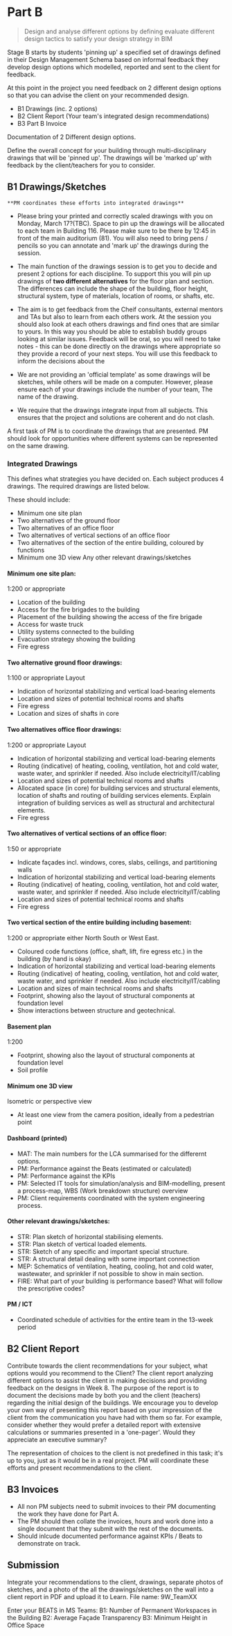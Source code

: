 # Part B

> Design and analyse different options by defining evaluate different design tactics to satisfy your design strategy in BIM 

Stage B starts by students 'pinning up' a specified set of drawings defined in their Design Management Schema based on informal feedback they develop design options which modelled, reported and sent to the client for feedback.

At this point in the project you need feedback on 2 different design options so that you can advise the client on your recommended design.

* B1 Drawings (inc. 2 options)
* B2 Client Report (Your team's integrated design recommendations)
* B3 Part B Invoice

Documentation of 2 Different design options. 

Define the overall concept for your building through multi-disciplinary drawings that will be 'pinned up'. The drawings will be 'marked up' with feedback by the client/teachers for you to consider.

## B1 Drawings/Sketches

<!-- important admonition - works in Sphinx -->

```{important}
**PM coordinates these efforts into integrated drawings**
```

* Please bring your printed and correctly scaled drawings with you on Monday, March 17?(TBC). Space to pin up the drawings will be allocated to each team in Building 116. Please make sure to be there by 12:45 in front of the main auditorium (81). You will also need to bring pens / pencils so you can annotate and 'mark up' the drawings during the session.

* The main function of the drawings session is to get you to decide and present 2 options for each discipline. To support this you will pin up drawings of **two different alternatives** for the floor plan and section. The differences can include the shape of the building, floor height, structural system, type of materials, location of rooms, or shafts, etc.

* The aim is to get feedback from the Cheif consultants, external mentors and TAs but also to learn from each others work. At the session you should also look at each others drawings and find ones that are similar to yours. In this way you should be able to establish buddy groups looking at similar issues. Feedback will be oral, so you will need to take notes - this can be done directly on the drawings where appropriate so they provide a record of your next steps. You will use this feedback to inform the decisions about the 

* We are not providing an 'official template' as some drawings will be sketches, while others will be made on a computer. However, please ensure each of your drawings include the number of your team, The name of the drawing.

* We require that the drawings integrate input from all subjects. This ensures that the project and solutions are coherent and do not clash.

<!--
These drawings should be printed on A3 and pinned up (location to be determined) In the event that it is not possible to display them physically alternative digital arrangements will be provided in good time. A template will be provided in week 4 for these drawings that must be used by all subjects. 

This year we will also ask you to upload your drawings so that we can also show them to other years. Their (SPECKLE) stream was IFC which means it would theoretically be possible to query it and check it here.

Please check out the examples below and you can also have a look at the 3d models in the speckle stream here from 2022 BIM Speckle stream for example 2.

[https://speckle.xyz/streams/0dc122e122]()


The link shows all the branches their speckle stream. See how they have used comments to identify issues they wanted to work on in the model and also included different types of analysis. You do not need to do this but we think it is cool.

The example below are chosen from 2023 so that we are consistent with the projects we show you. The submitted work is not necessarily consistent with the requirements for this year. Please check them.

-->

A first task of PM is to coordinate the drawings that are presented. PM should look for opportunities where different systems can be represented on the same drawing.

### Integrated Drawings

This defines what strategies you have decided on. Each subject produces 4 drawings. The required drawings are listed below. 

These should include:
* Minimum one site plan
* Two alternatives of the ground floor
* Two alternatives of an office floor
* Two alternatives of vertical sections of an office floor
* Two alternatives of the section of the entire building, coloured by functions
* Minimum one 3D view
Any other relevant drawings/sketches

#### Minimum one site plan:
1:200 or appropriate
* Location of the building
* Access for the fire brigades to the building
* Placement of the building showing the access of the fire brigade 
* Access for waste truck
* Utility systems connected to the building
* Evacuation strategy showing the building 
* Fire egress

#### Two alternative ground floor drawings:
1:100 or appropriate Layout
* Indication of horizontal stabilizing and vertical load-bearing elements
* Location and sizes of potential technical rooms and shafts
* Fire egress
* Location and sizes of shafts in core

#### Two alternatives office floor drawings:
1:200 or appropriate Layout
* Indication of horizontal stabilizing and vertical load-bearing elements
* Routing (indicative) of heating, cooling, ventilation, hot and cold water, waste water, and sprinkler if needed. Also include electricity/IT/cabling
* Location and sizes of potential technical rooms and shafts
* Allocated space (in core) for building services and structural elements, location of shafts and routing of building services elements. Explain integration of building services as well as structural and architectural elements. 
* Fire egress

#### Two alternatives of vertical sections of an office floor:
1:50 or appropriate
* Indicate façades incl. windows, cores, slabs, ceilings, and partitioning walls
* Indication of horizontal stabilizing and vertical load-bearing elements
* Routing (indicative) of heating, cooling, ventilation, hot and cold water, waste water, and sprinkler if needed. Also include electricity/IT/cabling
* Location and sizes of potential technical rooms and shafts
* Fire egress

#### Two vertical section of the entire building including basement:
1:200 or appropriate either North South or West East.
* Coloured code functions (office, shaft, lift, fire egress etc.) in the building (by hand is okay)
* Indication of horizontal stabilizing and vertical load-bearing elements
* Routing (indicative) of heating, cooling, ventilation, hot and cold water, waste water, and sprinkler if needed. Also include electricity/IT/cabling
* Location and sizes of main technical rooms and shafts
* Footprint, showing also the layout of structural components at foundation level
* Show interactions between structure and geotechnical.

#### Basement plan
1:200
* Footprint, showing also the layout of structural components at foundation level
* Soil profile

#### Minimum one 3D view
Isometric or perspective view
* At least one view from the camera position, ideally from a pedestrian point&nbsp;

#### Dashboard (printed)
* MAT: The main numbers for the LCA summarised for the differernt options.
* PM: Performance against the Beats (estimated or calculated)
* PM: Performance against the KPIs
* PM: Selected IT tools for simulation/analysis and BIM-modelling, present a process-map, WBS (Work breakdown structure) overview
* PM: Client requirements coordinated with the system engineering process. 

#### Other relevant drawings/sketches:
* STR: Plan sketch of horizontal stabilising elements. 
* STR: Plan sketch of vertical loaded elements.
* STR: Sketch of any specific and important special structure. 
* STR: A structural detail dealing with some important connection
* MEP: Schematics of ventilation, heating, cooling, hot and cold water, wastewater, and sprinkler if not possible to show in main section.
* FIRE: What part of your building is performance based? What will follow the prescriptive codes? 

#### PM / ICT 
* Coordinated schedule of activities for the entire team in the 13-week period 


## B2 Client Report 

Contribute towards the client recommendations for your subject, what options would you recommend to the Client? The client report analyzing different options to assist the client in making decisions and providing feedback on the designs in Week 8. The purpose of the report is to document the decisions made by both you and the client (teachers) regarding the initial design of the buildings. We encourage you to develop your own way of presenting this report based on your impression of the client from the communication you have had with them so far. For example, consider whether they would prefer a detailed report with extensive calculations or summaries presented in a 'one-pager'. Would they appreciate an executive summary?

The representation of choices to the client is not predefined in this task; it's up to you, just as it would be in a real project. PM will coordinate these efforts and present recommendations to the client.

## B3 Invoices
* All non PM subjects need to submit invoices to their PM documenting the work they have done for Part A. 
* The PM should then collate the invoices, hours and work done into a single document that they submit with the rest of the documents.
* Should inlcude documented performance against KPIs / Beats to demonstrate on track.

## Submission

Integrate your recommendations to the client, drawings, separate photos of sketches, and a photo of the all the drawings/sketches on the wall into a client report in PDF and upload it to Learn. File name: 9W_TeamXX

Enter your BEATS in MS Teams:
B1: Number of Permanent Workspaces in the Building
B2: Average Façade Transparency
B3: Minimum Height in Office Space
